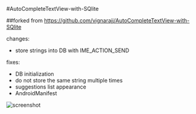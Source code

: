 #AutoCompleteTextView-with-SQlite 

##forked from https://github.com/vignarajj/AutoCompleteTextView-with-SQlite

changes:
- store strings into DB with IME_ACTION_SEND

fixes:
- DB initialization
- do not store the same string multiple times
- suggestions list appearance
- AndroidManifest

![screenshot](https://raw.github.com/dentex/AutoCompleteTextView-with-SQlite/master/Screenshot.png)
